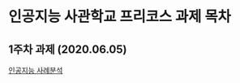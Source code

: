 # 인공지능 사관학교 프리코스 과제 목차

## 1주차 과제 (2020.06.05)
[인공지능 사례분석](https://github.com/tpqls0327/AI_FIRST_4service.git)
